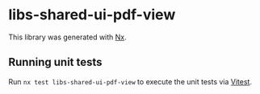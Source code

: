 # libs-shared-ui-pdf-view

This library was generated with [Nx](https://nx.dev).

## Running unit tests

Run `nx test libs-shared-ui-pdf-view` to execute the unit tests via [Vitest](https://vitest.dev/).
